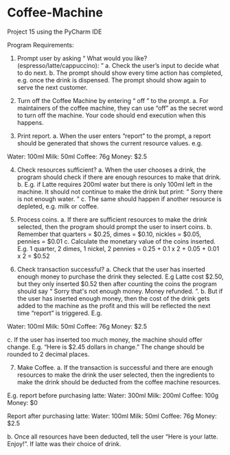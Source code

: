 # Coffee-Machine

Project 15 using the PyCharm IDE


Program Requirements:
1. Prompt user by asking “ What would you like? (espresso/latte/cappuccino): ”
  a. Check the user’s input to decide what to do next.
  b. The prompt should show every time action has completed, e.g. once the drink is
  dispensed. The prompt should show again to serve the next customer.

2. Turn off the Coffee Machine by entering “ off ” to the prompt.
  a. For maintainers of the coffee machine, they can use “off” as the secret word to turn off
  the machine. Your code should end execution when this happens.

3. Print report.
  a. When the user enters “report” to the prompt, a report should be generated that shows
  the current resource values. e.g.
  
  Water: 100ml
  Milk: 50ml
  Coffee: 76g
  Money: $2.5

4. Check resources sufficient?
  a. When the user chooses a drink, the program should check if there are enough
  resources to make that drink.
  b. E.g. if Latte requires 200ml water but there is only 100ml left in the machine. It should
  not continue to make the drink but print: “ Sorry there is not enough water. ”
  c. The same should happen if another resource is depleted, e.g. milk or coffee.

5. Process coins.
  a. If there are sufficient resources to make the drink selected, then the program should
  prompt the user to insert coins.
  b. Remember that quarters = $0.25, dimes = $0.10, nickles = $0.05, pennies = $0.01
  c. Calculate the monetary value of the coins inserted. E.g. 1 quarter, 2 dimes, 1 nickel, 2
  pennies = 0.25 + 0.1 x 2 + 0.05 + 0.01 x 2 = $0.52

6. Check transaction successful?
  a. Check that the user has inserted enough money to purchase the drink they selected.
  E.g Latte cost $2.50, but they only inserted $0.52 then after counting the coins the
  program should say “ Sorry that's not enough money. Money refunded. ”.
  b. But if the user has inserted enough money, then the cost of the drink gets added to the
  machine as the profit and this will be reflected the next time “report” is triggered. E.g.
  
  Water: 100ml
  Milk: 50ml
  Coffee: 76g
  Money: $2.5
  
  c. If the user has inserted too much money, the machine should offer change.
  E.g. “Here is $2.45 dollars in change.” The change should be rounded to 2 decimal
  places.

7. Make Coffee.
  a. If the transaction is successful and there are enough resources to make the drink the
  user selected, then the ingredients to make the drink should be deducted from the
  coffee machine resources.

  E.g. report before purchasing latte:
  Water: 300ml
  Milk: 200ml
  Coffee: 100g
  Money: $0 

  Report after purchasing latte:
  Water: 100ml
  Milk: 50ml
  Coffee: 76g
  Money: $2.5

  b. Once all resources have been deducted, tell the user “Here is your latte. Enjoy!”. If
  latte was their choice of drink.

